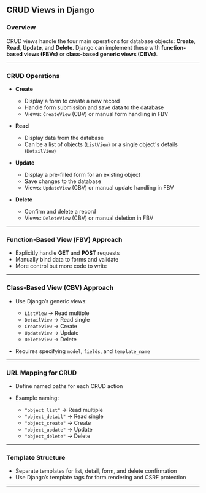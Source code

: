 ## CRUD Views in Django

### Overview

CRUD views handle the four main operations for database objects: **Create**, **Read**, **Update**, and **Delete**. Django can implement these with **function-based views (FBVs)** or **class-based generic views (CBVs)**.

---

### CRUD Operations

* **Create**

  * Display a form to create a new record
  * Handle form submission and save data to the database
  * Views: `CreateView` (CBV) or manual form handling in FBV

* **Read**

  * Display data from the database
  * Can be a list of objects (`ListView`) or a single object's details (`DetailView`)

* **Update**

  * Display a pre-filled form for an existing object
  * Save changes to the database
  * Views: `UpdateView` (CBV) or manual update handling in FBV

* **Delete**

  * Confirm and delete a record
  * Views: `DeleteView` (CBV) or manual deletion in FBV

---

### Function-Based View (FBV) Approach

* Explicitly handle **GET** and **POST** requests
* Manually bind data to forms and validate
* More control but more code to write

---

### Class-Based View (CBV) Approach

* Use Django’s generic views:

  * `ListView` → Read multiple
  * `DetailView` → Read single
  * `CreateView` → Create
  * `UpdateView` → Update
  * `DeleteView` → Delete
* Requires specifying `model`, `fields`, and `template_name`

---

### URL Mapping for CRUD

* Define named paths for each CRUD action
* Example naming:

  * `"object_list"` → Read multiple
  * `"object_detail"` → Read single
  * `"object_create"` → Create
  * `"object_update"` → Update
  * `"object_delete"` → Delete

---

### Template Structure

* Separate templates for list, detail, form, and delete confirmation
* Use Django’s template tags for form rendering and CSRF protection

---
